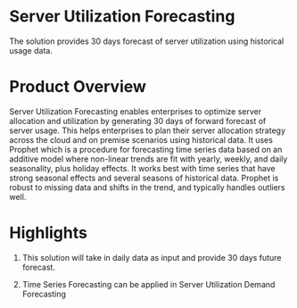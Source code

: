 # Server Utilization Forecasting
The solution provides 30 days forecast of server utilization using historical usage data.

# Product Overview
Server Utilization Forecasting enables enterprises to optimize server allocation and utilization by generating 30 days of forward forecast of server usage. This helps enterprises to plan their server allocation strategy across the cloud and on premise scenarios using historical data. It uses Prophet which is a procedure for forecasting time series data based on an additive model where non-linear trends are fit with yearly, weekly, and daily seasonality, plus holiday effects. It works best with time series that have strong seasonal effects and several seasons of historical data. Prophet is robust to missing data and shifts in the trend, and typically handles outliers well.

# Highlights 
1. This solution will take in daily data as input and provide 30 days future forecast.

2. Time Series Forecasting can be applied in Server Utilization Demand Forecasting

